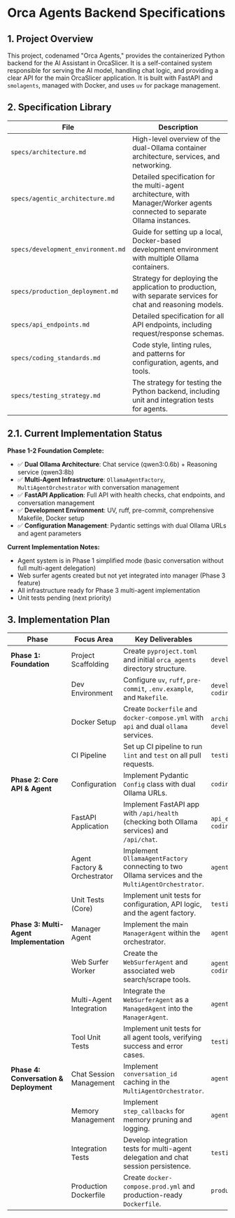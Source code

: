 # Orca Agents Backend Specifications

## 1. Project Overview

This project, codenamed "Orca Agents," provides the containerized Python backend for the AI Assistant in OrcaSlicer. It is a self-contained system responsible for serving the AI model, handling chat logic, and providing a clear API for the main OrcaSlicer application. It is built with FastAPI and `smolagents`, managed with Docker, and uses `uv` for package management.

## 2. Specification Library

| File | Description |
|---|---|
| `specs/architecture.md` | High-level overview of the dual-Ollama container architecture, services, and networking. |
| `specs/agentic_architecture.md` | Detailed specification for the multi-agent architecture, with Manager/Worker agents connected to separate Ollama instances. |
| `specs/development_environment.md` | Guide for setting up a local, Docker-based development environment with multiple Ollama containers. |
| `specs/production_deployment.md`| Strategy for deploying the application to production, with separate services for chat and reasoning models. |
| `specs/api_endpoints.md` | Detailed specification for all API endpoints, including request/response schemas. |
| `specs/coding_standards.md` | Code style, linting rules, and patterns for configuration, agents, and tools. |
| `specs/testing_strategy.md` | The strategy for testing the Python backend, including unit and integration tests for agents. |

## 2.1. Current Implementation Status

**Phase 1-2 Foundation Complete:**
- ✅ **Dual Ollama Architecture**: Chat service (qwen3:0.6b) + Reasoning service (qwen3:8b)
- ✅ **Multi-Agent Infrastructure**: `OllamaAgentFactory`, `MultiAgentOrchestrator` with conversation management
- ✅ **FastAPI Application**: Full API with health checks, chat endpoints, and conversation management
- ✅ **Development Environment**: UV, ruff, pre-commit, comprehensive Makefile, Docker setup
- ✅ **Configuration Management**: Pydantic settings with dual Ollama URLs and agent parameters

**Current Implementation Notes:**
- Agent system is in Phase 1 simplified mode (basic conversation without full multi-agent delegation)
- Web surfer agents created but not yet integrated into manager (Phase 3 feature)
- All infrastructure ready for Phase 3 multi-agent implementation
- Unit tests pending (next priority)

## 3. Implementation Plan

| Phase | Focus Area | Key Deliverables | Related Specs | Status |
|---|---|---|---|---|
| **Phase 1: Foundation** | Project Scaffolding | Create `pyproject.toml` and initial `orca_agents` directory structure. | `development_environment.md` | ✅ **DONE** |
| | Dev Environment | Configure `uv`, `ruff`, `pre-commit`, `.env.example`, and `Makefile`. | `development_environment.md`, `coding_standards.md` | ✅ **DONE** |
| | Docker Setup | Create `Dockerfile` and `docker-compose.yml` with `api` and dual `ollama` services. | `architecture.md`, `development_environment.md` | ✅ **DONE** |
| | CI Pipeline | Set up CI pipeline to run `lint` and `test` on all pull requests. | `testing_strategy.md` | ✅ **DONE** |
| **Phase 2: Core API & Agent** | Configuration | Implement Pydantic `Config` class with dual Ollama URLs. | `coding_standards.md` | ✅ **DONE** |
| | FastAPI Application | Implement FastAPI app with `/api/health` (checking both Ollama services) and `/api/chat`. | `api_endpoints.md`, `coding_standards.md` | ✅ **DONE** |
| | Agent Factory & Orchestrator | Implement `OllamaAgentFactory` connecting to two Ollama services and the `MultiAgentOrchestrator`. | `agentic_architecture.md` | ✅ **DONE** |
| | Unit Tests (Core) | Implement unit tests for configuration, API logic, and the agent factory. | `testing_strategy.md` | TBD |
| **Phase 3: Multi-Agent Implementation** | Manager Agent | Implement the main `ManagerAgent` within the orchestrator. | `agentic_architecture.md` | TBD |
| | Web Surfer Worker | Create the `WebSurferAgent` and associated web search/scrape tools. | `agentic_architecture.md`, `coding_standards.md` | TBD |
| | Multi-Agent Integration | Integrate the `WebSurferAgent` as a `ManagedAgent` into the `ManagerAgent`. | `agentic_architecture.md` | TBD |
| | Tool Unit Tests | Implement unit tests for all agent tools, verifying success and error cases. | `testing_strategy.md` | TBD |
| **Phase 4: Conversation & Deployment** | Chat Session Management | Implement `conversation_id` caching in the `MultiAgentOrchestrator`. | `agentic_architecture.md` | TBD |
| | Memory Management | Implement `step_callbacks` for memory pruning and logging. | `agentic_architecture.md` | TBD |
| | Integration Tests | Develop integration tests for multi-agent delegation and chat session persistence. | `testing_strategy.md` | TBD |
| | Production Dockerfile | Create `docker-compose.prod.yml` and production-ready `Dockerfile`. | `production_deployment.md` | TBD | 
